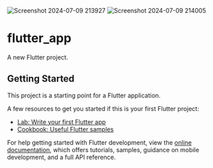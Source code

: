 ![Screenshot 2024-07-09 213927](https://github.com/tharinedirisinghe/client-side-desktop-app/assets/136303928/b05590ee-1521-441d-bc55-182c8d82495c)
![Screenshot 2024-07-09 214005](https://github.com/tharinedirisinghe/client-side-desktop-app/assets/136303928/8bd6ddab-27c5-4a2d-8df7-0e614550fdf4)

# flutter_app

A new Flutter project.

## Getting Started

This project is a starting point for a Flutter application.

A few resources to get you started if this is your first Flutter project:

- [Lab: Write your first Flutter app](https://docs.flutter.dev/get-started/codelab)
- [Cookbook: Useful Flutter samples](https://docs.flutter.dev/cookbook)

For help getting started with Flutter development, view the
[online documentation](https://docs.flutter.dev/), which offers tutorials,
samples, guidance on mobile development, and a full API reference.

